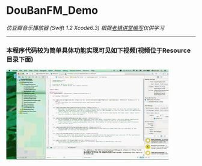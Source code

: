 # DouBanFM_Demo
*仿豆瓣音乐播放器 (Swift 1.2 Xcode6.3) 根据[老镇讲堂编写](http://www.hcxy.me/course/28)仅供学习*
***

### 本程序代码较为简单具体功能实现可见如下视频(视频位于Resource目录下面)
![视频](Resource/视频.gif)

